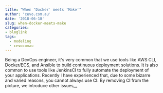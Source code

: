 ```yaml
---
title: "When 'Docker' meets 'Make'"
author: 'cevo.com.au'
date: '2018-06-10'
slug: when-docker-meets-make
categories:
- bloglink
tags:
  - modeling
  - cevocomau
---
```


Being a DevOps engineer, it's very common that we use tools like AWS CLI, Docker/ECS, and Ansible to build continuous deployment solutions. It is also common to use tools like JenkinsCI to fully automate the deployment of your applications. Recently I have experienced that, due to some bizarre and varied reasons, you cannot always use CI. By removing CI from the picture, we introduce other issues[... <i class="fas fa-external-link-alt"></i>](https://cevo.com.au/post/2018-06-10-docker-meets-make/)

